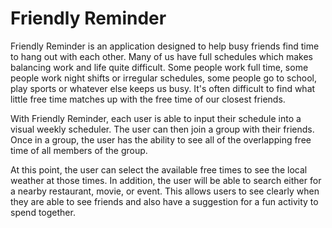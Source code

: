 # Friendly Reminder

Friendly Reminder is an application designed to help busy friends find time to hang out with each other. 
Many of us have full schedules which makes balancing work and life quite difficult. Some people work full time, some people work night shifts or irregular schedules, some people go to school, play sports or whatever else keeps us busy. It's often difficult to find what little free time matches up with the free time of our closest friends. 

With Friendly Reminder, each user is able to input their schedule into a visual weekly scheduler. The user can then join a group with their friends. Once in a group, the user has the ability to see all of the overlapping free time of all members of the group.

At this point, the user can select the available free times to see the local weather at those times. In addition, the user will be able to search either for a nearby restaurant, movie, or event. This allows users to see clearly when they are able to see friends and also have a suggestion for a fun activity to spend together. 

